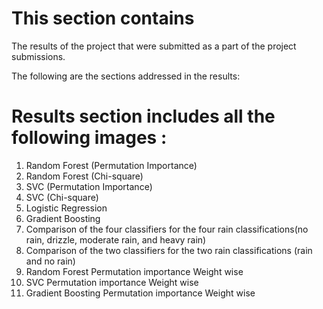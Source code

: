 # This section contains
The results of the project that were submitted as a part of the project submissions. 

The following are the sections addressed in the results:


# Results section includes all the following images : 

1. Random Forest (Permutation Importance) 
2. Random Forest (Chi-square)
3. SVC (Permutation Importance)
4. SVC (Chi-square)
5. Logistic Regression
6. Gradient Boosting
7. Comparison of the four classifiers for the four rain  classifications(no rain, drizzle, moderate rain, and heavy rain)
8. Comparison of the two classifiers for the two rain classifications (rain and no rain) 
9. Random Forest Permutation importance Weight wise
10. SVC Permutation importance Weight wise
11. Gradient Boosting Permutation importance Weight wise
